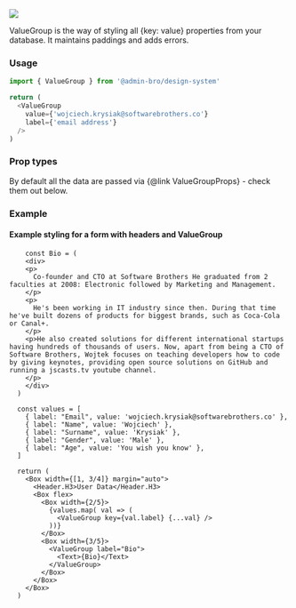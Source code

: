 <img src="components/value-group.png" />

ValueGroup is the way of styling all {key: value} properties from your database. It
maintains paddings and adds errors.

### Usage

```javascript
import { ValueGroup } from '@admin-bro/design-system'

return (
  <ValueGroup
    value={'wojciech.krysiak@softwarebrothers.co'}
    label={'email address'}
  />
)
```

### Prop types

By default all the data are passed via {@link ValueGroupProps} - check them out below.


### Example

#### Example styling for a form with headers and ValueGroup

```reactComponent
    const Bio = (
    <div>
    <p>
      Co-founder and CTO at Software Brothers He graduated from 2 faculties at 2008: Electronic followed by Marketing and Management.
    </p>
    <p>
      He's been working in IT industry since then. During that time he've built dozens of products for biggest brands, such as Coca-Cola or Canal+.
    </p>
    <p>He also created solutions for different international startups having hundreds of thousands of users. Now, apart from being a CTO of Software Brothers, Wojtek focuses on teaching developers how to code by giving keynotes, providing open source solutions on GitHub and running a jscasts.tv youtube channel.
    </p>
    </div>
  )
  
  const values = [
    { label: "Email", value: 'wojciech.krysiak@softwarebrothers.co' },
    { label: "Name", value: 'Wojciech' },
    { label: "Surname", value: 'Krysiak' },
    { label: "Gender", value: 'Male' },
    { label: "Age", value: 'You wish you know' },
  ]

  return (
    <Box width={[1, 3/4]} margin="auto">
      <Header.H3>User Data</Header.H3>
      <Box flex>
        <Box width={2/5}>
          {values.map( val => (
            <ValueGroup key={val.label} {...val} />
          ))}
        </Box>
        <Box width={3/5}>
          <ValueGroup label="Bio">
            <Text>{Bio}</Text>
          </ValueGroup>
        </Box>
      </Box>
    </Box>
  )
```